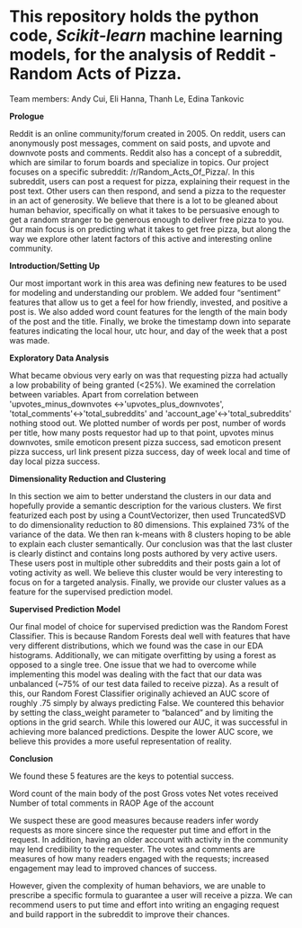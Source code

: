 # This repository holds the python code, *Scikit-learn* machine learning models, for the analysis of Reddit - Random Acts of Pizza.

Team members: Andy Cui, Eli Hanna, Thanh Le, Edina Tankovic

**Prologue**

Reddit is an online community/forum created in 2005. On reddit, users can anonymously post messages, comment on said posts, and upvote and downvote posts and comments. Reddit also has a concept of a subreddit, which are similar to forum boards and specialize in topics. 
Our project focuses on a specific subreddit: /r/Random_Acts_Of_Pizza/. In this subreddit, users can post a request for pizza, explaining their request in the post text. Other users can then respond, and send a pizza to the requester in an act of generosity. 
We believe that there is a lot to be gleaned about human behavior, specifically on what it takes to be persuasive enough to get a random stranger to be generous enough to deliver free pizza to you. Our main focus is on predicting what it takes to get free pizza, but along the way we explore other latent factors of this active and interesting online community.

**Introduction/Setting Up**

Our most important work in this area was defining new features to be used for modeling and understanding our problem. We added four “sentiment” features that allow us to get a feel for how friendly, invested, and positive a post is. We also added word count features for the length of the main body of the post and the title. Finally, we broke the timestamp down into separate features indicating the local hour, utc hour, and day of the week that a post was made. 

**Exploratory Data Analysis**

What became obvious very early on was that requesting pizza had actually a low probability of being granted (<25%). We examined the correlation between variables. Apart from correlation between 'upvotes_minus_downvotes <->'upvotes_plus_downvotes', 'total_comments'<->'total_subreddits' and 'account_age'<->'total_subreddits' nothing stood out. We plotted number of words per post, number of words per title, how many posts requestor had up to that point, upvotes minus downvotes, smile emoticon present pizza success, sad emoticon present pizza success, url link present pizza success, day of week local and time of day local pizza success.
 
**Dimensionality Reduction and Clustering**

In this section we aim to better understand the clusters in our data and hopefully provide a semantic description for the various clusters. We first featurized each post by using a CountVectorizer, then used TruncatedSVD to do dimensionality reduction to 80 dimensions. This explained  73% of the variance of the data. We then ran k-means with 8 clusters hoping to be able to explain each cluster semantically. Our conclusion was that the last cluster is clearly distinct and contains long posts authored by very active users. These users post in multiple other subreddits and their posts gain a lot of voting activity as well. We believe this cluster would be very interesting to focus on for a targeted analysis. Finally, we provide our cluster values as a feature for the supervised prediction model. 

**Supervised Prediction Model**

Our final model of choice for supervised prediction was the Random Forest Classifier. This is because Random Forests deal well with features that have very different distributions, which we found was the case in our EDA histograms. Additionally, we can mitigate overfitting by using a forest as opposed to a single tree. 
One issue that we had to overcome while implementing this model was dealing with the fact that our data was unbalanced (~75% of our test data failed to receive pizza). As a result of this, our Random Forest Classifier originally achieved an AUC score of roughly .75 simply by always predicting False. We countered this behavior by setting the class_weight parameter to “balanced” and by limiting the options in the grid search. While this lowered our AUC, it was successful in achieving more balanced predictions. Despite the lower AUC score, we believe this provides a more useful representation of reality.

**Conclusion**

We found these 5 features are the keys to potential success.  

Word count of the main body of the post
Gross votes
Net votes received
Number of total comments in RAOP
Age of the account

We suspect these are good measures because readers infer wordy requests as more sincere since the requester put time and effort in the request.   In addition, having an older account with activity in the community may lend credibility to the requester. The votes and comments are measures of how many readers engaged with the requests; increased engagement may lead to improved chances of success.

However, given the complexity of human behaviors, we are unable to prescribe a specific formula to guarantee a user will receive a pizza. We can recommend users to put time and effort into writing an engaging request and build rapport in the subreddit to improve their chances. 
